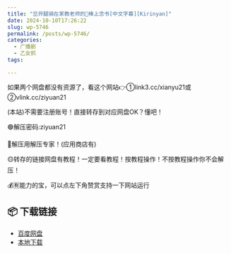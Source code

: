 ```yaml
---
title: "岔开腿骑在家教老师的🥩棒上念书[中文字幕][Kirinyan]"
date: 2024-10-10T17:26:22
slug: wp-5746
permalink: /posts/wp-5746/
categories:
  - 广播剧
  - 乙女抓
tags:

---
```


如果两个网盘都没有资源了，看这个网站👉①link3.cc/xianyu21或②vlink.cc/ziyuan21

(本站)不需要注册账号！直接转存到对应网盘OK？懂吧！

🟢解压密码:ziyuan21

🔵解压用解压专家！(应用商店有)

🟡转存的链接网盘有教程！一定要看教程！按教程操作！不按教程操作你不会解压！

💰🈶能力的宝，可以点左下角赞赏支持一下网站运行

## 📦 下载链接
- [百度网盘](https://blziyuan21.com/pay-download/5746?key=07baf2be73&down_id=0)
- [本地下载](https://blziyuan21.com/pay-download/5746?key=07baf2be73&down_id=1)

